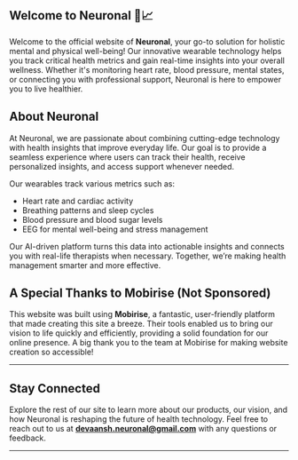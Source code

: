 ## Welcome to Neuronal 🧠📈

Welcome to the official website of **Neuronal**, your go-to solution for holistic mental and physical well-being! Our innovative wearable technology helps you track critical health metrics and gain real-time insights into your overall wellness. Whether it's monitoring heart rate, blood pressure, mental states, or connecting you with professional support, Neuronal is here to empower you to live healthier.

## About Neuronal

At Neuronal, we are passionate about combining cutting-edge technology with health insights that improve everyday life. Our goal is to provide a seamless experience where users can track their health, receive personalized insights, and access support whenever needed.

Our wearables track various metrics such as:
- Heart rate and cardiac activity
- Breathing patterns and sleep cycles
- Blood pressure and blood sugar levels
- EEG for mental well-being and stress management

Our AI-driven platform turns this data into actionable insights and connects you with real-life therapists when necessary. Together, we’re making health management smarter and more effective.

## A Special Thanks to Mobirise (Not Sponsored)

This website was built using **Mobirise**, a fantastic, user-friendly platform that made creating this site a breeze. Their tools enabled us to bring our vision to life quickly and efficiently, providing a solid foundation for our online presence. A big thank you to the team at Mobirise for making website creation so accessible!

---

## Stay Connected

Explore the rest of our site to learn more about our products, our vision, and how Neuronal is reshaping the future of health technology. Feel free to reach out to us at **devaansh.neuronal@gmail.com** with any questions or feedback.

---

